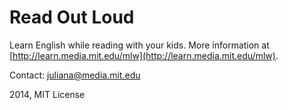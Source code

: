 Read Out Loud
===

Learn English while reading with your kids. More information at [http://learn.media.mit.edu/mlw](http://learn.media.mit.edu/mlw).

Contact: [juliana@media.mit.edu](mailto:juliana@media.mit.edu)

2014, MIT License